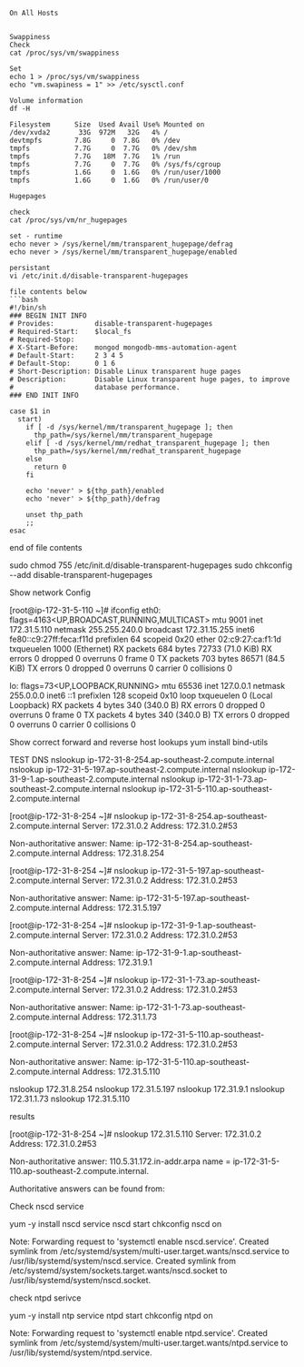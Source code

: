 ```
On All Hosts


Swappiness
Check
cat /proc/sys/vm/swappiness

Set
echo 1 > /proc/sys/vm/swappiness
echo "vm.swapiness = 1" >> /etc/sysctl.conf

Volume information 
df -H

Filesystem      Size  Used Avail Use% Mounted on
/dev/xvda2       33G  972M   32G   4% /
devtmpfs        7.8G     0  7.8G   0% /dev
tmpfs           7.7G     0  7.7G   0% /dev/shm
tmpfs           7.7G   18M  7.7G   1% /run
tmpfs           7.7G     0  7.7G   0% /sys/fs/cgroup
tmpfs           1.6G     0  1.6G   0% /run/user/1000
tmpfs           1.6G     0  1.6G   0% /run/user/0

Hugepages

check
cat /proc/sys/vm/nr_hugepages 

set - runtime
echo never > /sys/kernel/mm/transparent_hugepage/defrag
echo never > /sys/kernel/mm/transparent_hugepage/enabled

persistant
vi /etc/init.d/disable-transparent-hugepages

file contents below
```bash
#!/bin/sh
### BEGIN INIT INFO
# Provides:          disable-transparent-hugepages
# Required-Start:    $local_fs
# Required-Stop:
# X-Start-Before:    mongod mongodb-mms-automation-agent
# Default-Start:     2 3 4 5
# Default-Stop:      0 1 6
# Short-Description: Disable Linux transparent huge pages
# Description:       Disable Linux transparent huge pages, to improve
#                    database performance.
### END INIT INFO

case $1 in
  start)
    if [ -d /sys/kernel/mm/transparent_hugepage ]; then
      thp_path=/sys/kernel/mm/transparent_hugepage
    elif [ -d /sys/kernel/mm/redhat_transparent_hugepage ]; then
      thp_path=/sys/kernel/mm/redhat_transparent_hugepage
    else
      return 0
    fi

    echo 'never' > ${thp_path}/enabled
    echo 'never' > ${thp_path}/defrag

    unset thp_path
    ;;
esac
```

end of file contents

sudo chmod 755 /etc/init.d/disable-transparent-hugepages
sudo chkconfig --add disable-transparent-hugepages

Show network Config

[root@ip-172-31-5-110 ~]# ifconfig
eth0: flags=4163<UP,BROADCAST,RUNNING,MULTICAST>  mtu 9001
        inet 172.31.5.110  netmask 255.255.240.0  broadcast 172.31.15.255
        inet6 fe80::c9:27ff:feca:f11d  prefixlen 64  scopeid 0x20<link>
        ether 02:c9:27:ca:f1:1d  txqueuelen 1000  (Ethernet)
        RX packets 684  bytes 72733 (71.0 KiB)
        RX errors 0  dropped 0  overruns 0  frame 0
        TX packets 703  bytes 86571 (84.5 KiB)
        TX errors 0  dropped 0 overruns 0  carrier 0  collisions 0

lo: flags=73<UP,LOOPBACK,RUNNING>  mtu 65536
        inet 127.0.0.1  netmask 255.0.0.0
        inet6 ::1  prefixlen 128  scopeid 0x10<host>
        loop  txqueuelen 0  (Local Loopback)
        RX packets 4  bytes 340 (340.0 B)
        RX errors 0  dropped 0  overruns 0  frame 0
        TX packets 4  bytes 340 (340.0 B)
        TX errors 0  dropped 0 overruns 0  carrier 0  collisions 0
		
Show correct forward and reverse host lookups
yum install bind-utils

TEST DNS
nslookup ip-172-31-8-254.ap-southeast-2.compute.internal
nslookup ip-172-31-5-197.ap-southeast-2.compute.internal
nslookup ip-172-31-9-1.ap-southeast-2.compute.internal
nslookup ip-172-31-1-73.ap-southeast-2.compute.internal
nslookup ip-172-31-5-110.ap-southeast-2.compute.internal

[root@ip-172-31-8-254 ~]# nslookup ip-172-31-8-254.ap-southeast-2.compute.internal
Server:		172.31.0.2
Address:	172.31.0.2#53

Non-authoritative answer:
Name:	ip-172-31-8-254.ap-southeast-2.compute.internal
Address: 172.31.8.254

[root@ip-172-31-8-254 ~]# nslookup ip-172-31-5-197.ap-southeast-2.compute.internal
Server:		172.31.0.2
Address:	172.31.0.2#53

Non-authoritative answer:
Name:	ip-172-31-5-197.ap-southeast-2.compute.internal
Address: 172.31.5.197

[root@ip-172-31-8-254 ~]# nslookup ip-172-31-9-1.ap-southeast-2.compute.internal
Server:		172.31.0.2
Address:	172.31.0.2#53

Non-authoritative answer:
Name:	ip-172-31-9-1.ap-southeast-2.compute.internal
Address: 172.31.9.1

[root@ip-172-31-8-254 ~]# nslookup ip-172-31-1-73.ap-southeast-2.compute.internal
Server:		172.31.0.2
Address:	172.31.0.2#53

Non-authoritative answer:
Name:	ip-172-31-1-73.ap-southeast-2.compute.internal
Address: 172.31.1.73

[root@ip-172-31-8-254 ~]# nslookup ip-172-31-5-110.ap-southeast-2.compute.internal
Server:		172.31.0.2
Address:	172.31.0.2#53

Non-authoritative answer:
Name:	ip-172-31-5-110.ap-southeast-2.compute.internal
Address: 172.31.5.110

nslookup 172.31.8.254
nslookup 172.31.5.197
nslookup 172.31.9.1
nslookup 172.31.1.73
nslookup 172.31.5.110

results 

[root@ip-172-31-8-254 ~]# nslookup 172.31.5.110
Server:		172.31.0.2
Address:	172.31.0.2#53

Non-authoritative answer:
110.5.31.172.in-addr.arpa	name = ip-172-31-5-110.ap-southeast-2.compute.internal.

Authoritative answers can be found from:

Check nscd service 

yum -y install nscd
service nscd start
chkconfig nscd on

Note: Forwarding request to 'systemctl enable nscd.service'.
Created symlink from /etc/systemd/system/multi-user.target.wants/nscd.service to /usr/lib/systemd/system/nscd.service.
Created symlink from /etc/systemd/system/sockets.target.wants/nscd.socket to /usr/lib/systemd/system/nscd.socket.

check ntpd serivce

yum -y install ntp
service ntpd start
chkconfig ntpd on

Note: Forwarding request to 'systemctl enable ntpd.service'.
Created symlink from /etc/systemd/system/multi-user.target.wants/ntpd.service to /usr/lib/systemd/system/ntpd.service.

```
